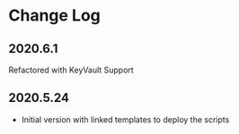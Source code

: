
# Change Log

## 2020.6.1

Refactored with KeyVault Support


## 2020.5.24

* Initial version with linked templates to deploy the scripts
